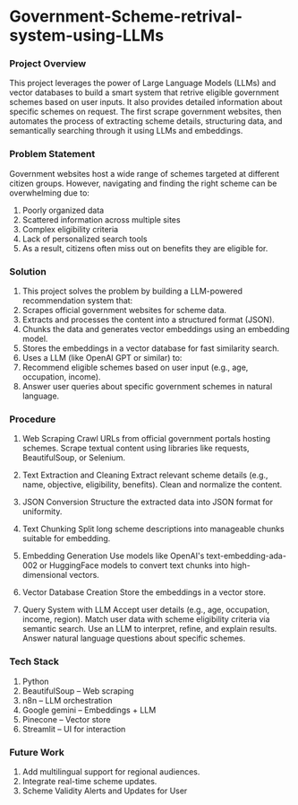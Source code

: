 # Government-Scheme-retrival-system-using-LLMs

### Project Overview
This project leverages the power of Large Language Models (LLMs) and vector databases to build a smart system that retrive eligible government schemes based on user inputs. It also provides detailed information about specific schemes on request. The first scrape government websites, then automates the process of extracting scheme details, structuring data, and semantically searching through it using LLMs and embeddings.

### Problem Statement
Government websites host a wide range of schemes targeted at different citizen groups. However, navigating and finding the right scheme can be overwhelming due to:
1. Poorly organized data
2. Scattered information across multiple sites
3. Complex eligibility criteria
4. Lack of personalized search tools
5. As a result, citizens often miss out on benefits they are eligible for.

###  Solution
1. This project solves the problem by building a LLM-powered recommendation system that:
2. Scrapes official government websites for scheme data.
3. Extracts and processes the content into a structured format (JSON).
4. Chunks the data and generates vector embeddings using an embedding model.
5. Stores the embeddings in a vector database for fast similarity search.
6. Uses a LLM (like OpenAI GPT or similar) to:
7. Recommend eligible schemes based on user input (e.g., age, occupation, income).
8. Answer user queries about specific government schemes in natural language.

### Procedure
1. Web Scraping
Crawl URLs from official government portals hosting schemes.
Scrape textual content using libraries like requests, BeautifulSoup, or Selenium.

2. Text Extraction and Cleaning
Extract relevant scheme details (e.g., name, objective, eligibility, benefits).
Clean and normalize the content.

3. JSON Conversion
Structure the extracted data into JSON format for uniformity.

4. Text Chunking
Split long scheme descriptions into manageable chunks suitable for embedding.

5. Embedding Generation
Use models like OpenAI's text-embedding-ada-002 or HuggingFace models to convert text chunks into high-dimensional vectors.

6. Vector Database Creation
Store the embeddings in a vector store.

7. Query System with LLM
Accept user details (e.g., age, occupation, income, region).
Match user data with scheme eligibility criteria via semantic search.
Use an LLM to interpret, refine, and explain results.
Answer natural language questions about specific schemes.


### Tech Stack
1. Python
2. BeautifulSoup  – Web scraping
3. n8n – LLM orchestration
4. Google gemini – Embeddings + LLM
5. Pinecone – Vector store
6. Streamlit – UI for interaction

### Future Work
1. Add multilingual support for regional audiences.
2. Integrate real-time scheme updates.
3. Scheme Validity Alerts and Updates for User
